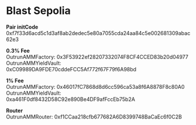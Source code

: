 # Blast Sepolia

**Pair initCode**  
0xf7f33d6acd5c1d3af8ab2dedec5e80a7055cda24aa84c5e002681309abac62e3

**0.3% Fee**  
OutrunAMMFactory: 0x3F53922ef28207332074F8CF4CCED83b20d04977
OutrunAMMYieldVault: 0xC09989DA9FDE70cddeFCC5Af772f67F79f6A98bd

**1% Fee**  
OutrunAMMFactory: 0x46017fC7868d8d6cc596ca53a8f6A8878F8c80A0
OutrunAMMYieldVault: 0xa461F0df8432D58C92e890Be4DF9afFccEb75b2A

**Router**  
OutrunAMMRouter: 0xf1CCaa218cfb677682A6D8399748BaCaEc6f0C2B
